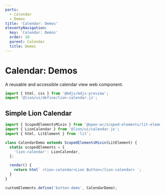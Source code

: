 ```yaml
---
parts:
  - Calendar
  - Demos
title: 'Calendar: Demos'
eleventyNavigation:
  key: 'Calendar: Demos'
  order: 10
  parent: Calendar
  title: Demos
---
```


# Calendar: Demos

A reusable and accessible calendar view web component.

```js script
import { html, css } from '@mdjs/mdjs-preview';
import '@lion/ui/define/lion-calendar.js';
```

## Simple Lion Calendar

```js mdjs-sandbox
import { ScopedElementsMixin } from '@open-wc/scoped-elements/lit-element.js';
import { LionCalendar } from '@lion/ui/calendar.js';
import { html, LitElement } from 'lit';

class CalendarDemo extends ScopedElementsMixin(LitElement) {
  static scopedElements = {
    'lion-calendar': LionCalendar,
  };

  render() {
    return html` <lion-calendar>Lion Button</lion-calendar> `;
  }
}

customElements.define('button-demo', CalendarDemo);
```

```

```
